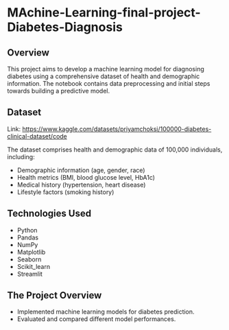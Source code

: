 # MAchine-Learning-final-project-Diabetes-Diagnosis

## Overview

This project aims to develop a machine learning model for diagnosing diabetes using a comprehensive dataset of health and demographic information. The notebook contains data preprocessing and initial steps towards building a predictive model.

## Dataset
Link: https://www.kaggle.com/datasets/priyamchoksi/100000-diabetes-clinical-dataset/code

The dataset comprises health and demographic data of 100,000 individuals, including:

- Demographic information (age, gender, race)
- Health metrics (BMI, blood glucose level, HbA1c)
- Medical history (hypertension, heart disease)
- Lifestyle factors (smoking history)


## Technologies Used

- Python
- Pandas
- NumPy
- Matplotlib
- Seaborn
- Scikit_learn
- Streamlit

## The Project Overview

- Implemented machine learning models for diabetes prediction.
- Evaluated and compared different model performances.


